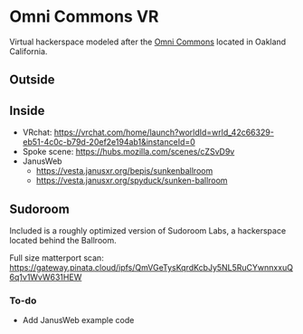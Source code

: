 # Omni Commons VR

Virtual hackerspace modeled after the [Omni Commons](https://omnicommons.org/) located in Oakland California.





## Outside






## Inside





- VRchat: https://vrchat.com/home/launch?worldId=wrld_42c66329-eb51-4c0c-b79d-20ef2e194ab1&instanceId=0
- Spoke scene: https://hubs.mozilla.com/scenes/cZSvD9v
- JanusWeb
  - https://vesta.janusxr.org/bepis/sunkenballroom
  - https://vesta.janusxr.org/spyduck/sunken-ballroom


## Sudoroom

Included is a roughly optimized version of Sudoroom Labs, a hackerspace located behind the Ballroom.


Full size matterport scan: https://gateway.pinata.cloud/ipfs/QmVGeTysKqrdKcbJy5NL5RuCYwnnxxuQ6q1v1WvW631HEW


### To-do


- Add JanusWeb example code
